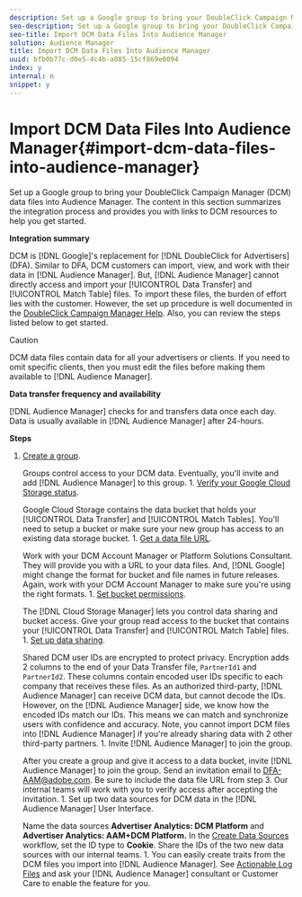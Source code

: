 ```yaml
---
description: Set up a Google group to bring your DoubleClick Campaign Manager (DCM) data files into Audience Manager. The content in this section summarizes the integration process and provides you with links to DCM resources to help you get started.
seo-description: Set up a Google group to bring your DoubleClick Campaign Manager (DCM) data files into Audience Manager. The content in this section summarizes the integration process and provides you with links to DCM resources to help you get started.
seo-title: Import DCM Data Files Into Audience Manager
solution: Audience Manager
title: Import DCM Data Files Into Audience Manager
uuid: bfb0b77c-d0e5-4c4b-a085-15cf869e0094
index: y
internal: n
snippet: y
---
```


# Import DCM Data Files Into Audience Manager{#import-dcm-data-files-into-audience-manager}

Set up a Google group to bring your DoubleClick Campaign Manager (DCM) data files into Audience Manager. The content in this section summarizes the integration process and provides you with links to DCM resources to help you get started.

 **Integration summary**

DCM is [!DNL Google]'s replacement for [!DNL DoubleClick for Advertisers] (DFA). Similar to DFA, DCM customers can import, view, and work with their data in [!DNL Audience Manager]. But, [!DNL Audience Manager] cannot directly access and import your [!UICONTROL Data Transfer] and [!UICONTROL Match Table] files. To import these files, the burden of effort lies with the customer. However, the set up procedure is well documented in the [DoubleClick Campaign Manager Help](https://support.google.com/dcm/partner/answer/2941575?hl=en&ref_topic=6107456). Also, you can review the steps listed below to get started.

>[!CAUTION]
>
>DCM data files contain data for all your advertisers or clients. If you need to omit specific clients, then you must edit the files before making them available to [!DNL Audience Manager].

**Data transfer frequency and availability**

[!DNL Audience Manager] checks for and transfers data once each day. Data is usually available in [!DNL Audience Manager] after 24-hours.

**Steps** 

1. [Create a group](https://support.google.com/dcm/partner/answer/3370419?hl=en&ref_topic=6107456).

   Groups control access to your DCM data. Eventually, you'll invite and add [!DNL Audience Manager] to this group. 1. [Verify your Google Cloud Storage status](https://support.google.com/dcm/partner/answer/3370481?hl=en&ref_topic=6107456).

   Google Cloud Storage contains the data bucket that holds your [!UICONTROL Data Transfer] and [!UICONTROL Match Tables]. You'll need to setup a bucket or make sure your new group has access to an existing data storage bucket. 1. [Get a data file URL](https://support.google.com/dcm/partner/answer/3370482?hl=en&ref_topic=6107456).

   Work with your DCM Account Manager or Platform Solutions Consultant. They will provide you with a URL to your data files. And, [!DNL Google] might change the format for bucket and file names in future releases. Again, work with your DCM Account Manager to make sure you're using the right formats. 1. [Set bucket permissions](https://cloud.google.com/storage/docs/cloud-console?csw=1#_bucketpermission).

   The [!DNL Cloud Storage Manager] lets you control data sharing and bucket access. Give your group read access to the bucket that contains your [!UICONTROL Data Transfer] and [!UICONTROL Match Table] files. 1. [Set up data sharing](https://support.google.com/dcm/partner/answer/6206106?hl=en).

   Shared DCM user IDs are encrypted to protect privacy. Encryption adds 2 columns to the end of your Data Transfer file, `PartnerId1` and `PartnerId2`. These columns contain encoded user IDs specific to each company that receives these files. As an authorized third-party, [!DNL Audience Manager] can receive DCM data, but cannot decode the IDs. However, on the [!DNL Audience Manager] side, we know how the encoded IDs match our IDs. This means we can match and synchronize users with confidence and accuracy. Note, you cannot import DCM files into [!DNL Audience Manager] if you're already sharing data with 2 other third-party partners. 1. Invite [!DNL Audience Manager] to join the group.

   After you create a group and give it access to a data bucket, invite [!DNL Audience Manager] to join the group. Send an invitation email to DFA-AAM@adobe.com. Be sure to include the data file URL from step 3. Our internal teams will work with you to verify access after accepting the invitation. 1. Set up two data sources for DCM data in the [!DNL Audience Manager] User Interface.

   Name the data sources **Advertiser Analytics: DCM Platform** and **Advertiser Analytics: AAM+DCM Platform.** In the [Create Data Sources](../../../c-features/manage-datasources.md#concept_3B7696B3EC77416492D3B99EBD79EA44) workflow, set the ID type to **Cookie**. Share the IDs of the two new data sources with our internal teams. 1. You can easily create traits from the DCM files you import into [!DNL Audience Manager]. See [Actionable Log Files](../../../c-integration/media-data-integration/actionable-log-files.md#concept_464D49C698A04E26AFD8AA0F640E5EB3) and ask your [!DNL Audience Manager] consultant or Customer Care to enable the feature for you.
